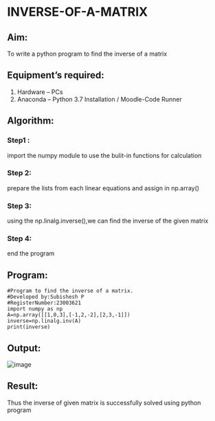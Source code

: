 # INVERSE-OF-A-MATRIX
## Aim:
To write a python program to find the inverse of a matrix
## Equipment’s required:
1. 	Hardware – PCs
2. 	Anaconda – Python 3.7 Installation / Moodle-Code Runner
## Algorithm:
### Step1 : 
import the numpy module to use the bulit-in functions for calculation

### Step 2: 
prepare the lists from each linear equations and assign in np.array()

### Step 3:
using the np.linalg.inverse(),we can find the inverse of the given matrix

### Step 4: 
end the program

## Program:
```
#Program to find the inverse of a matrix.
#Developed by:Subishesh P
#RegisterNumber:23003621
import numpy as np
A=np.array([[1,0,3],[-1,2,-2],[2,3,-1]])
inverse=np.linalg.inv(A)
print(inverse)
```
## Output:
![image](https://github.com/Loveboysubi/INVERSE-OF-A-MATRIX/assets/138970879/e9bbea0c-d89b-433f-99a6-d9361d2b11bb)

## Result:
Thus the inverse of given matrix is successfully solved using python program

